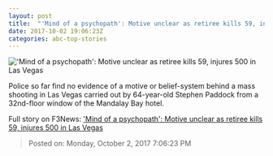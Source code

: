 ```yaml
---
layout: post
title:  "'Mind of a psychopath': Motive unclear as retiree kills 59, injures 500 in Las Vegas"
date: 2017-10-02 19:06:23Z
categories: abc-top-stories
---
```


!['Mind of a psychopath': Motive unclear as retiree kills 59, injures 500 in Las Vegas](http://www.abc.net.au/news/image/9009568-1x1-700x700.jpg)

Police so far find no evidence of a motive or belief-system behind a mass shooting in Las Vegas carried out by 64-year-old Stephen Paddock from a 32nd-floor window of the Mandalay Bay hotel.


Full story on F3News: ['Mind of a psychopath': Motive unclear as retiree kills 59, injures 500 in Las Vegas](http://www.f3nws.com/n/mM4kFD)

> Posted on: Monday, October 2, 2017 7:06:23 PM
